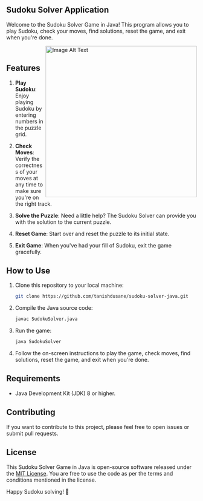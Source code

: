 
Sudoku Solver Application
---

Welcome to the Sudoku Solver Game in Java! This program allows you to play Sudoku, check your moves, find solutions, reset the game, and exit when you're done.

<img src="https://preview.redd.it/23a8zelgygx41.gif?width=600&auto=webp&s=0be55b04eb6582e69fc8b150c00b4e6c1d6286a8" alt="Image Alt Text" align="right" width="400" height="400">
<br>

## Features

1. **Play Sudoku**: Enjoy playing Sudoku by entering numbers in the puzzle grid. 

2. **Check Moves**: Verify the correctness of your moves at any time to make sure you're on the right track.

3. **Solve the Puzzle**: Need a little help? The Sudoku Solver can provide you with the solution to the current puzzle.

4. **Reset Game**: Start over and reset the puzzle to its initial state.

5. **Exit Game**: When you've had your fill of Sudoku, exit the game gracefully.

## How to Use

1. Clone this repository to your local machine:

    ```bash
    git clone https://github.com/tanishdusane/sudoku-solver-java.git
    ```

2. Compile the Java source code:

    ```bash
    javac SudokuSolver.java
    ```

3. Run the game:

    ```bash
    java SudokuSolver
    ```

4. Follow the on-screen instructions to play the game, check moves, find solutions, reset the game, and exit when you're done.

## Requirements

- Java Development Kit (JDK) 8 or higher.

## Contributing

If you want to contribute to this project, please feel free to open issues or submit pull requests.

## License

This Sudoku Solver Game in Java is open-source software released under the [MIT License](LICENSE). You are free to use the code as per the terms and conditions mentioned in the license.

Happy Sudoku solving! 🎲
